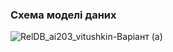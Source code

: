 ### Схема моделі даних
![RelDB_ai203_vitushkin-Варіант (а)](https://user-images.githubusercontent.com/104919871/194779067-c3633717-45ba-4012-a89f-752cc2670e0d.jpg)
